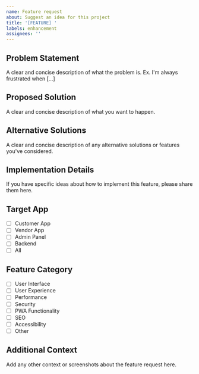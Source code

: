 ```yaml
---
name: Feature request
about: Suggest an idea for this project
title: '[FEATURE] '
labels: enhancement
assignees: ''
---
```


## Problem Statement
A clear and concise description of what the problem is. Ex. I'm always frustrated when [...]

## Proposed Solution
A clear and concise description of what you want to happen.

## Alternative Solutions
A clear and concise description of any alternative solutions or features you've considered.

## Implementation Details
If you have specific ideas about how to implement this feature, please share them here.

## Target App
- [ ] Customer App
- [ ] Vendor App
- [ ] Admin Panel
- [ ] Backend
- [ ] All

## Feature Category
- [ ] User Interface
- [ ] User Experience
- [ ] Performance
- [ ] Security
- [ ] PWA Functionality
- [ ] SEO
- [ ] Accessibility
- [ ] Other

## Additional Context
Add any other context or screenshots about the feature request here.
